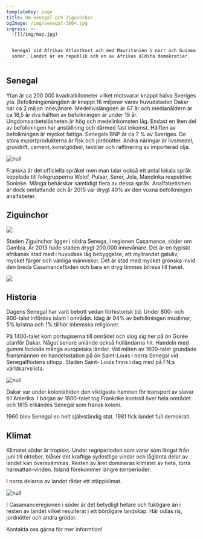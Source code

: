 ```yaml
---
templateKey: page
title: Om Senegal och Ziguinchor
bgImage: /img/senegal-3004.jpg
ingress: >-
  ![](/img/map.jpg)


  Senegal vid Afrikas Atlantkust och med Mauritanien i norr och Guinea-Bissau i
  söder. Landet är en republik och en av Afrikas äldsta demokratier.
---
```

## Senegal

Ytan är ca 200 000 kvadratkilometer vilket motsvarar knappt halva Sveriges yta. Befolkningsmängden är knappt 16 miljoner varav huvudstaden Dakar har ca 2 miljon innevånare. Medellivslängden är 67 år och medianåldern är ca 18,5 år dvs hälften av befolkningen är under 19 år. Ungdomsarbetslösheten är hög och medelinkomsten låg. Endast en liten del av befolkningen har anställning och därmed fast inkomst. Hälften av befolkningen är mycket fattiga. Senegals BNP är ca 7 % av Sveriges. De stora exportprodukterna är fisk och jordnötter. Andra näringar är livsmedel, gruvdrift, cement, konstgödsel, textilier och raffinering av importerad olja. 

![null](/img/senegal-3003.jpg)

Franska är det officiella språket men man talar också ett antal lokala språk kopplade till folkgrupperna Wolof, Pulaar, Serer, Jola, Mandinka respektive Soninke. Många behärskar samtidigt flera av dessa språk. Analfabetismen är dock omfattande och år 2015 var drygt 40% av den vuxna befolkningen analfabeter.  

## Ziguinchor

![](/img/gata-z.jpg)

Staden Ziguinchor ligger i södra Senega, i regionen Casamance, söder om Gambia. År  2013 hade staden drygt 200.000 innevånare. Det är en typiskt afrikansk stad med i huvudsak låg bebyggelse, ett myllrandet gatuliv, mycket färger och vänliga människor. Det är stad med mycket grönska invid den breda Casamancefloden och bara en dryg timmes bilresa till havet.



![](/img/butik-z.jpg)



## Historia

Dagens Senegal har varit bebott sedan förhistorisk tid. Under 800- och 900-talet infördes islam i området. Idag är 94% av befolkningen muslimer, 5% kristna och 1% tillhör inhemska religioner.

På 1400-talet kom portugiserna till området och slog sig ner på ön Gorée utanför Dakar. Något senare anlände också holländarna hit. Handeln med gummi lockade många europeiska länder. Vid mitten av 1600-talet grundade fransmännen en handelsstation på ön Saint-Louis i norra Senegal vid Senegalflodens utlopp. Staden Saint- Louis finns i dag med på FN;s världsarvslista.

![null](/img/om-senegal-300.jpg)

Dakar var under kolonialtiden den viktigaste hamnen för transport av slavar till Amerika. I början av 1800-talet tog Frankrike kontroll över hela området och 1815 erkändes Senegal som fransk koloni.

1960 blev Senegal en helt självständig stat. 1981 fick landet full demokrati.

## Klimat

Klimatet söder är tropiskt. Under regnperioden som varar som längst från juni till oktober, blåser det kraftiga sydostliga vindar och låglänta delar av landet kan översvämmas. Resten av året domineras klimatet av heta, torra harmattan-vinden. Ibland förekommer längre torrperioder.

I norra delarna av landet råder ett stäppklimat. 

![null](/img/om-senegal-15.jpg)

I Casamanceregionen i söder är det betydligt hetare och fuktigare än i resten av landet vilket resulterat i ett bördigare landskap. Här odlas ris, jordnötter och andra grödor. 

Kontakta oss gärna för mer informtion!
